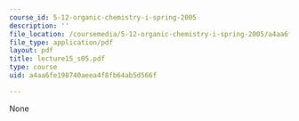 ```yaml
---
course_id: 5-12-organic-chemistry-i-spring-2005
description: ''
file_location: /coursemedia/5-12-organic-chemistry-i-spring-2005/a4aa6fe198740aeea4f8fb64ab5d566f_lecture15_s05.pdf
file_type: application/pdf
layout: pdf
title: lecture15_s05.pdf
type: course
uid: a4aa6fe198740aeea4f8fb64ab5d566f

---
```

None